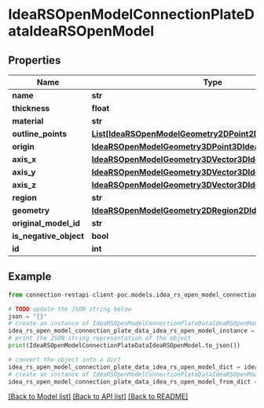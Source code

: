 # IdeaRSOpenModelConnectionPlateDataIdeaRSOpenModel


## Properties

Name | Type | Description | Notes
------------ | ------------- | ------------- | -------------
**name** | **str** |  | [optional] 
**thickness** | **float** |  | [optional] 
**material** | **str** |  | [optional] 
**outline_points** | [**List[IdeaRSOpenModelGeometry2DPoint2DIdeaRSOpenModel]**](IdeaRSOpenModelGeometry2DPoint2DIdeaRSOpenModel.md) |  | [optional] 
**origin** | [**IdeaRSOpenModelGeometry3DPoint3DIdeaRSOpenModel**](IdeaRSOpenModelGeometry3DPoint3DIdeaRSOpenModel.md) |  | [optional] 
**axis_x** | [**IdeaRSOpenModelGeometry3DVector3DIdeaRSOpenModel**](IdeaRSOpenModelGeometry3DVector3DIdeaRSOpenModel.md) |  | [optional] 
**axis_y** | [**IdeaRSOpenModelGeometry3DVector3DIdeaRSOpenModel**](IdeaRSOpenModelGeometry3DVector3DIdeaRSOpenModel.md) |  | [optional] 
**axis_z** | [**IdeaRSOpenModelGeometry3DVector3DIdeaRSOpenModel**](IdeaRSOpenModelGeometry3DVector3DIdeaRSOpenModel.md) |  | [optional] 
**region** | **str** |  | [optional] 
**geometry** | [**IdeaRSOpenModelGeometry2DRegion2DIdeaRSOpenModel**](IdeaRSOpenModelGeometry2DRegion2DIdeaRSOpenModel.md) |  | [optional] 
**original_model_id** | **str** |  | [optional] 
**is_negative_object** | **bool** |  | [optional] 
**id** | **int** |  | [optional] 

## Example

```python
from connection-restapi-client-poc.models.idea_rs_open_model_connection_plate_data_idea_rs_open_model import IdeaRSOpenModelConnectionPlateDataIdeaRSOpenModel

# TODO update the JSON string below
json = "{}"
# create an instance of IdeaRSOpenModelConnectionPlateDataIdeaRSOpenModel from a JSON string
idea_rs_open_model_connection_plate_data_idea_rs_open_model_instance = IdeaRSOpenModelConnectionPlateDataIdeaRSOpenModel.from_json(json)
# print the JSON string representation of the object
print(IdeaRSOpenModelConnectionPlateDataIdeaRSOpenModel.to_json())

# convert the object into a dict
idea_rs_open_model_connection_plate_data_idea_rs_open_model_dict = idea_rs_open_model_connection_plate_data_idea_rs_open_model_instance.to_dict()
# create an instance of IdeaRSOpenModelConnectionPlateDataIdeaRSOpenModel from a dict
idea_rs_open_model_connection_plate_data_idea_rs_open_model_from_dict = IdeaRSOpenModelConnectionPlateDataIdeaRSOpenModel.from_dict(idea_rs_open_model_connection_plate_data_idea_rs_open_model_dict)
```
[[Back to Model list]](../README.md#documentation-for-models) [[Back to API list]](../README.md#documentation-for-api-endpoints) [[Back to README]](../README.md)


